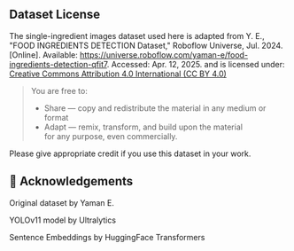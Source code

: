 
## Dataset License

The single-ingredient images dataset used here is adapted from Y. E., "FOOD INGREDIENTS DETECTION Dataset," Roboflow Universe, Jul. 2024. [Online]. Available: https://universe.roboflow.com/yaman-e/food-ingredients-detection-qfit7. Accessed: Apr. 12, 2025.
and is licensed under:  
[Creative Commons Attribution 4.0 International (CC BY 4.0)](https://creativecommons.org/licenses/by/4.0/)

> You are free to:
> - Share — copy and redistribute the material in any medium or format
> - Adapt — remix, transform, and build upon the material  
> for any purpose, even commercially.

Please give appropriate credit if you use this dataset in your work.

## 🙏 Acknowledgements

Original dataset by Yaman E.

YOLOv11 model by Ultralytics

Sentence Embeddings by HuggingFace Transformers

